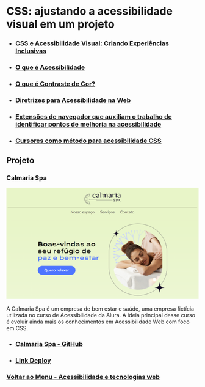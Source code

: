 # CSS: ajustando a acessibilidade visual em um projeto

- ### [CSS e Acessibilidade Visual: Criando Experiências Inclusivas](./Material-Estudo/criandoExpeirenciasInclusivas.md)

- ### [O que é Acessibilidade](./Material-Estudo/oQueEhAcessibilidade.md)

- ### [O que é Contraste de Cor?](./Material-Estudo/contrateDeCor.md)

- ### [Diretrizes para Acessibilidade na Web](./Material-Estudo/diretrizesParaAcessibilidade.md)

- ### [Extensões de navegador que auxiliam o trabalho de identificar pontos de melhoria na acessibilidade](./Material-Estudo/ferramentasVerificadoras.md)

- ### [Cursores como método para acessibilidade CSS](./Material-Estudo/cursoresParaAcessibilidade.md)

## Projeto

### Calmaria Spa

<img src="../img/calmaria-spa.png">

A Calmaria Spa é um empresa de bem estar e saúde, uma empresa fictícia utilizada no curso de Acessibilidade da Alura. A ideia principal desse curso é evoluir ainda mais os conhecimentos em Acessibilidade Web com foco em CSS.

- ### [Calmaria Spa - GitHub](https://github.com/Misael1981/Calmaria-Spa)

- ### [Link Deploy](https://calmaria-spa-iota.vercel.app/)

### [Voltar ao Menu - Acessibilidade e tecnologias web](../menu.md)
